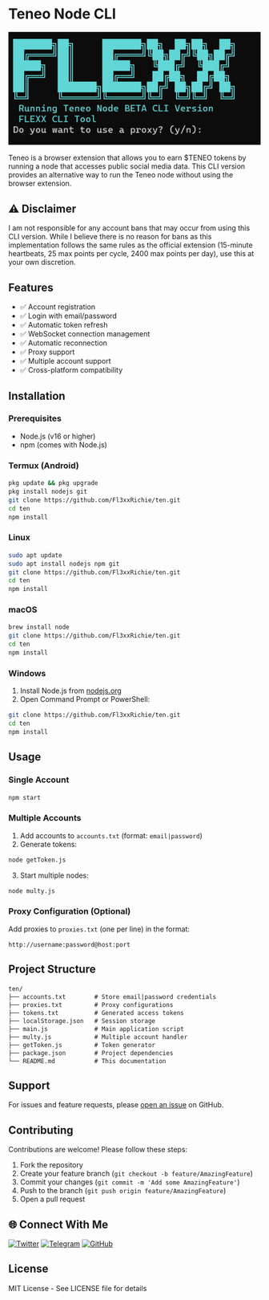 # Teneo Node CLI

![teneo](image.png)

Teneo is a browser extension that allows you to earn $TENEO tokens by running a node that accesses public social media data. This CLI version provides an alternative way to run the Teneo node without using the browser extension.

## ⚠️ Disclaimer
I am not responsible for any account bans that may occur from using this CLI version. While I believe there is no reason for bans as this implementation follows the same rules as the official extension (15-minute heartbeats, 25 max points per cycle, 2400 max points per day), use this at your own discretion.

## Features
- ✅ Account registration
- ✅ Login with email/password
- ✅ Automatic token refresh
- ✅ WebSocket connection management
- ✅ Automatic reconnection
- ✅ Proxy support
- ✅ Multiple account support
- ✅ Cross-platform compatibility

## Installation

### Prerequisites
- Node.js (v16 or higher)
- npm (comes with Node.js)

### Termux (Android)
```bash
pkg update && pkg upgrade
pkg install nodejs git
git clone https://github.com/Fl3xxRichie/ten.git
cd ten
npm install
```

### Linux
```bash
sudo apt update
sudo apt install nodejs npm git
git clone https://github.com/Fl3xxRichie/ten.git
cd ten
npm install
```

### macOS
```bash
brew install node
git clone https://github.com/Fl3xxRichie/ten.git
cd ten
npm install
```

### Windows
1. Install Node.js from [nodejs.org](https://nodejs.org/)
2. Open Command Prompt or PowerShell:
```bash
git clone https://github.com/Fl3xxRichie/ten.git
cd ten
npm install
```

## Usage

### Single Account
```bash
npm start
```

### Multiple Accounts
1. Add accounts to `accounts.txt` (format: `email|password`)
2. Generate tokens:
```bash
node getToken.js
```
3. Start multiple nodes:
```bash
node multy.js
```

### Proxy Configuration (Optional)
Add proxies to `proxies.txt` (one per line) in the format:
```
http://username:password@host:port
```

## Project Structure
```
ten/
├── accounts.txt        # Store email|password credentials
├── proxies.txt         # Proxy configurations
├── tokens.txt          # Generated access tokens
├── localStorage.json   # Session storage
├── main.js             # Main application script
├── multy.js            # Multiple account handler
├── getToken.js         # Token generator
├── package.json        # Project dependencies
└── README.md           # This documentation
```


## Support
For issues and feature requests, please [open an issue](https://github.com/Fl3xxRichie/ten/issues) on GitHub.

## Contributing
Contributions are welcome! Please follow these steps:
1. Fork the repository
2. Create your feature branch (`git checkout -b feature/AmazingFeature`)
3. Commit your changes (`git commit -m 'Add some AmazingFeature'`)
4. Push to the branch (`git push origin feature/AmazingFeature`)
5. Open a pull request



## 🌐 Connect With Me

[![Twitter](https://img.shields.io/badge/Twitter-%231DA1F2.svg?style=for-the-badge&logo=Twitter&logoColor=white)](https://twitter.com/FlexxRichie)
[![Telegram](https://img.shields.io/badge/Telegram-2CA5E0?style=for-the-badge&logo=telegram&logoColor=white)](https://t.me/FlexxRichie)
[![GitHub](https://img.shields.io/badge/github-%23121011.svg?style=for-the-badge&logo=github&logoColor=white)](https://github.com/Fl3xxRichie)

## License

MIT License - See LICENSE file for details